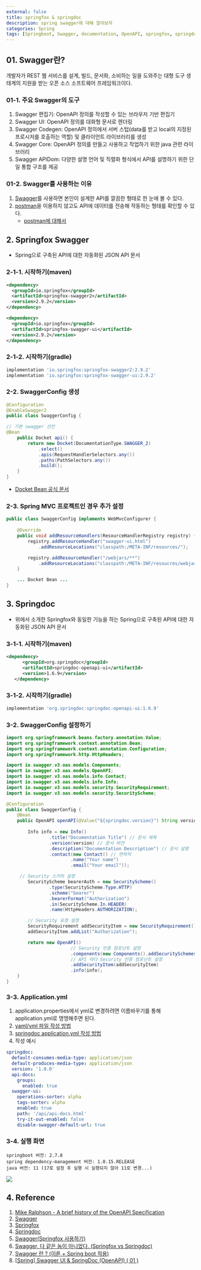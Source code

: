 ```yaml
---
external: false
title: springfox & springdoc
description: spring swagger에 대해 알아보자
categories: Spring
tags: [Springboot, Swagger, documentation, OpenAPI, springfox, springdoc]
---
```


## 01. Swagger란?

개발자가 REST 웹 서비스를 설계, 빌드, 문서화, 소비하는 일을 도와주는 대형 도구 생태계의 지원을 받는 오픈 소스 소프트웨어 프레임워크이다.

### 01-1. 주요 Swagger의 도구

1. Swagger 편집기: OpenAPI 정의를 작성할 수 있는 브라우저 기반 편집기
2. Swagger UI: OpenAPI 정의를 대화형 문서로 렌더링
3. Swagger Codegen: OpenAPI 정의에서 서버 스텁(data를 받고 local의 지정된 프로시저를 호출하는 역할) 및 클라이언트 라이브러리를 생성
4. Swagger Core: OpenAPI 정의를 만들고 사용하고 작업하기 위한 java 관련 라이브러리
5. Swagger APIDom: 다양한 설명 언어 및 직렬화 형식에서 API를 설명하기 위한 단일 통합 구조를 제공

### 01-2. Swagger를 사용하는 이유

1. [Swagger](https://swagger.io/ "Swagger 공식 사이트")를 사용하면 본인이 설계한 API를 깔끔한 형태로 한 눈에 볼 수 있다.
2. [postman](https://www.postman.com/ "개발자들이 API를 디자인하고 빌드하고 테스트하고 반복하기 위한 API 플랫폼")을 이용하지 않고도 API에 데이터를 전송해 작동하는 형태를 확인할 수 있다.
   - [postman에 대해서](https://meetup.nhncloud.com/posts/107 "postman 사용방법에 관한 글입니다.")

## 2. Springfox Swagger

- Spring으로 구축된 API에 대한 자동화된 JSON API 문서

### 2-1-1. 시작하기(maven)

```xml
<dependency>
  <groupId>io.springfox</groupId>
  <artifactId>springfox-swagger2</artifactId>
  <version>2.9.2</version>
</dependency>

<dependency>
  <groupId>io.springfox</groupId>
  <artifactId>springfox-swagger-ui</artifactId>
  <version>2.9.2</version>
</dependency>
```

### 2-1-2. 시작하기(gradle)

```gradle
implementation 'io.springfox:springfox-swagger2:2.9.2'
implementation 'io.springfox:springfox-swagger-ui:2.9.2'
```

### 2-2. SwaggerConfig 생성

```java
@Configuration
@EnableSwagger2
public class SwaggerConfig {

// 기본 swagger 선언
@Bean
	public Docket api() {
		return new Docket(DocumentationType.SWAGGER_2)
			.select()
			.apis(RequestHandlerSelectors.any())
			.paths(PathSelectors.any())
			.build();
	}
}
```

- [Docket Bean 공식 문서](https://springfox.github.io/springfox/javadoc/2.7.0/springfox/documentation/spring/web/plugins/Docket.html "Docket Bean에 관한 자세한 설명 확인하기")

### 2-3. Spring MVC 프로젝트인 경우 추가 설정

```Java
public class SwaggerConfig implements WebMvcConfigurer {
    
	@Override
	public void addResourceHandlers(ResourceHandlerRegistry registry) {
		registry.addResourceHandler("swagger-ui.html")
			.addResourceLocations("classpath:/META-INF/resources/");

		registry.addResourceHandler("/webjars/**")
			.addResourceLocations("classpath:/META-INF/resoucres/webjars/");
	}

	... Docket Bean ...
}
```

## 3. Springdoc

- 위에서 소개한 Springfox와 동일한 기능을 하는 Spring으로 구축된 API에 대한 자동화된 JSON API 문서

### 3-1-1. 시작하기(maven)

```xml
<dependency>
      <groupId>org.springdoc</groupId>
      <artifactId>springdoc-openapi-ui</artifactId>
      <version>1.6.9</version>
   </dependency>
```

### 3-1-2. 시작하기(gradle)

```gradle
implementation 'org.springdoc:springdoc-openapi-ui:1.6.9'
```

### 3-2. SwaggerConfig 설정하기

```Java
import org.springframework.beans.factory.annotation.Value;
import org.springframework.context.annotation.Bean;
import org.springframework.context.annotation.Configuration;
import org.springframework.http.HttpHeaders;

import io.swagger.v3.oas.models.Components;
import io.swagger.v3.oas.models.OpenAPI;
import io.swagger.v3.oas.models.info.Contact;
import io.swagger.v3.oas.models.info.Info;
import io.swagger.v3.oas.models.security.SecurityRequirement;
import io.swagger.v3.oas.models.security.SecurityScheme;

@Configuration
public class SwaggerConfig {
	@Bean
    public OpenAPI openAPI(@Value("${springdoc.version}") String version) {
        
		Info info = new Info()
                .title("Documentation Title") // 문서 제목
                .version(version) // 문서 버전
                .description("Documentation Description") // 문서 설명
                .contact(new Contact() // 연락처
                        .name("Your name")
                        .email("Your email"));

     // Security 스키마 설정
        SecurityScheme bearerAuth = new SecurityScheme()
                .type(SecurityScheme.Type.HTTP)
                .scheme("bearer")
                .bearerFormat("Authorization")
                .in(SecurityScheme.In.HEADER)
                .name(HttpHeaders.AUTHORIZATION);

        // Security 요청 설정
        SecurityRequirement addSecurityItem = new SecurityRequirement();
        addSecurityItem.addList("Authorization");

        return new OpenAPI()
                        // Security 인증 컴포넌트 설정
                        .components(new Components().addSecuritySchemes("Authorization", bearerAuth))
                        // API 마다 Security 인증 컴포넌트 설정
                        .addSecurityItem(addSecurityItem)
                        .info(info);
    }
}
```

### 3-3. Application.yml

1. application.properties에서 yml로 변경하려면 이름바꾸기를 통해 application.yml로 명명해주면 된다.
2. [yaml/yml 파일 작성 방법](https://velog.io/@bloomspes/yaml-%ED%8C%8C%EC%9D%BC-%EC%9E%91%EC%84%B1-%EC%9A%94%EB%A0%B9-%EA%B8%B0%EC%B4%88%ED%8E%B8-%EC%8A%A4%ED%94%84%EB%A7%81%ED%8E%B8)
3. [springdoc application.yml 작성 방법](https://springdoc.org/#properties)
4. 작성 예시

```yml
springdoc:
  default-consumes-media-type: application/json
  default-produces-media-type: application/json
  version: '1.0.0'
  api-docs:
    groups:
      enabled: true
  swagger-ui:
    operations-sorter: alpha
    tags-sorter: alpha
    enabled: true
    path: '/api/api-docs.html'
    try-it-out-enabled: false
    disable-swagger-default-url: true
```

### 3-4. 실행 화면

```plain/text
springboot 버전: 2.7.8
spring dependency-management 버전: 1.0.15.RELEASE
java 버전: 11 (17로 설정 후 실행 시 실행되지 않아 11로 변경...)
```

<img src="https://github.com/WoojinJeonkr/WoojinJeonkr.github.io/blob/main/assets/images/post/springdoc.png?raw=true">

## 4. Reference

1. [Mike Ralphson - A brief history of the OpenAPI Specification](https://dev.to/mikeralphson/a-brief-history-of-the-openapi-specification-3g27)
2. [Swagger](https://swagger.io/)
3. [Springfox](https://github.com/springfox/springfox)
4. [Springdoc](https://springdoc.org/)
5. [Swagger(Springfox 사용하기)](https://dev-jwblog.tistory.com/20)
6. [Swagger, 다 같은 놈이 아니었다. (Springfox vs Springdoc)](https://velog.io/@ychxexn/Swagger-%EB%8B%A4-%EA%B0%99%EC%9D%80-%EB%86%88%EC%9D%B4-%EC%95%84%EB%8B%88%EC%97%88%EB%8B%A4.-Springfox-vs-Springdoc)
7. [Swagger 란 ? (이론 + Spring boot 적용)](https://velog.io/@soyeon207/%EC%9A%B0%EB%8B%B9%ED%83%95%ED%83%95-Swagger-%EC%A0%81%EC%9A%A9%EA%B8%B0#%ED%99%94%EB%A9%B4-%EC%A0%81%EC%9A%A9-%EC%98%88%EC%8B%9C)
8. [[Spring] Swagger UI & SpringDoc (OpenAPI) ( 01 )](https://velog.io/@hwan2da/Spring-Swagger-UI-SpringDoc-OpenAPI-01)